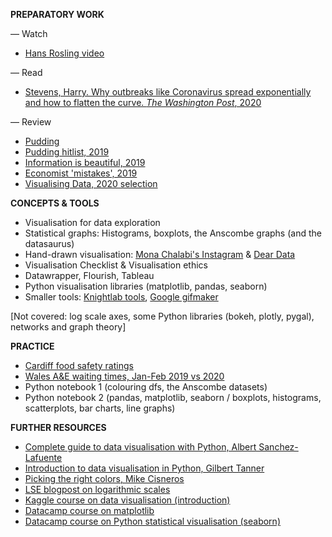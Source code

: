 **PREPARATORY WORK**

— Watch
- [Hans Rosling video](https://www.youtube.com/watch?v=hVimVzgtD6w)

— Read
- [Stevens, Harry. Why outbreaks like Coronavirus spread exponentially and how to flatten the curve. *The Washington Post*, 2020](https://www.washingtonpost.com/graphics/2020/world/corona-simulator/)

— Review
- [Pudding](https://pudding.cool/)
- [Pudding hitlist, 2019](https://pudding.cool/process/pudding-cup-2019/)
- [Information is beautiful, 2019](https://www.informationisbeautifulawards.com/showcase?award=2019&type=awards)
- [Economist 'mistakes', 2019](https://medium.economist.com/mistakes-weve-drawn-a-few-8cdd8a42d368)
- [Visualising Data, 2020 selection](https://www.visualisingdata.com/2020/09/best-of-the-visualisation-web-may-2020/)

**CONCEPTS & TOOLS**

- Visualisation for data exploration
- Statistical graphs: Histograms, boxplots, the Anscombe graphs (and the datasaurus)
- Hand-drawn visualisation: [Mona Chalabi's Instagram](https://www.instagram.com/monachalabi/?hl=en) & [Dear Data](http://www.dear-data.com/theproject)
- Visualisation Checklist & Visualisation ethics
- Datawrapper, Flourish, Tableau
- Python visualisation libraries (matplotlib, pandas, seaborn)
- Smaller tools: [Knightlab tools](https://knightlab.northwestern.edu/), [Google gifmaker](https://datagifmaker.withgoogle.com/)

[Not covered: log scale axes, some Python libraries (bokeh, plotly, pygal), networks and graph theory]

**PRACTICE**

- [Cardiff food safety ratings](https://ratings.food.gov.uk/OpenDataFiles/FHRS556en-GB.xml)
- [Wales A&E waiting times, Jan-Feb 2019 vs 2020](https://statswales.gov.wales/Catalogue/Health-and-Social-Care/NHS-Hospital-Waiting-Times/Accident-and-Emergency/performanceagainst4hourwaitingtimestarget-by-hospital)
- Python notebook 1 (colouring dfs, the Anscombe datasets)
- Python notebook 2 (pandas, matplotlib, seaborn / boxplots, histograms, scatterplots, bar charts, line graphs)

**FURTHER RESOURCES**

- [Complete guide to data visualisation with Python, Albert Sanchez-Lafuente](https://towardsdatascience.com/complete-guide-to-data-visualization-with-python-2dd74df12b5e)
- [Introduction to data visualisation in Python, Gilbert Tanner](https://towardsdatascience.com/introduction-to-data-visualization-in-python-89a54c97fbed)
- [Picking the right colors, Mike Cisneros](http://www.storytellingwithdata.com/blog/2020/5/6/picking-the-right-colors)
- [LSE blogpost on logarithmic scales](https://blogs.lse.ac.uk/covid19/2020/05/19/the-public-doesnt-understand-logarithmic-graphs-often-used-to-portray-covid-19/)
- [Kaggle course on data visualisation (introduction)](https://www.kaggle.com/learn/data-visualization)
- [Datacamp course on matplotlib](https://learn.datacamp.com/courses/introduction-to-data-visualization-with-matplotlib)
- [Datacamp course on Python statistical visualisation (seaborn)](https://learn.datacamp.com/courses/introduction-to-data-visualization-in-python)
